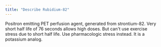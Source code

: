 ```yaml
---
title: "Describe Rubidium-82"
---
```

Positron emitting PET perfusion agent, generated from strontium-82. Very short half life of 76 seconds allows high doses. But can't use exercise stress due to short half life. Use pharmacologic stress instead. It is a potassium analog.

